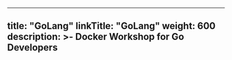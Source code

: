 

---
title: "GoLang"
linkTitle: "GoLang"
weight: 600
description: >-
     Docker Workshop for Go Developers
---


